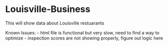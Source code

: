 # Louisville-Business
 This will show data about Louisville restuarants

Known Issues:
	- html file is functional but very slow, need to find a way to optimize
	- inspection scores are not showing properly, figure out logic here